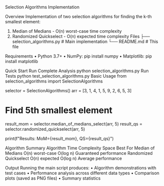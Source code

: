 Selection Algorithms Implementation

Overview
Implementation of two selection algorithms for finding the k-th smallest element:
1.	Median of Medians - O(n) worst-case time complexity
2.	Randomized Quickselect - O(n) expected time complexity
Files
├── selection_algorithms.py       # Main implementation
└── README.md                     # This file

Requirements
•	Python 3.7+
•	NumPy: pip install numpy
•	Matplotlib: pip install matplotlib

Quick Start
Run Complete Analysis
python selection_algorithms.py
Run Tests
python test_selection_algorithms.py
Basic Usage
from selection_algorithms import SelectionAlgorithms

selector = SelectionAlgorithms()
arr = [3, 1, 4, 1, 5, 9, 2, 6, 5, 3]

# Find 5th smallest element
result_mom = selector.median_of_medians_select(arr, 5)
result_qs = selector.randomized_quickselect(arr, 5)

print(f"Results: MoM={result_mom}, QS={result_qs}")

Algorithm Summary
Algorithm	Time Complexity	Space	Best For
Median of Medians	O(n) worst-case	O(log n)	Guaranteed performance
Randomized Quickselect	O(n) expected	O(log n)	Average performance

Output
Running the main script produces:
•	Algorithm demonstrations with test cases
•	Performance analysis across different data types
•	Comparison plots (saved as PNG files)
•	Summary statistics

